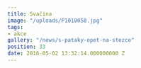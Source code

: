 ```yaml
---
title: Svačina
image: "/uploads/P1010058.jpg"
tags:
- akce
gallery: "/news/s-pataky-opet-na-stezce"
position: 33
date: 2016-05-02 13:32:14.000000000 Z
---
```

